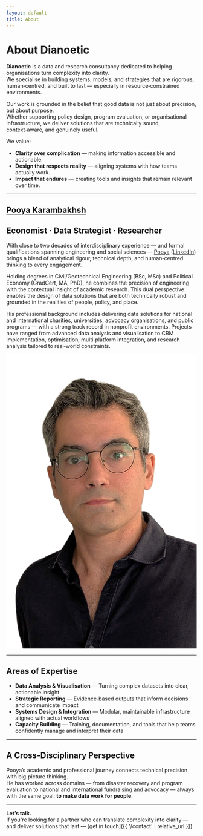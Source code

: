 ```yaml
---
layout: default
title: About
---
```


# About Dianoetic

**Dianoetic** is a data and research consultancy dedicated to helping organisations turn complexity into clarity.  
We specialise in building systems, models, and strategies that are rigorous, human‑centred, and built to last — especially in resource‑constrained environments.

Our work is grounded in the belief that good data is not just about precision, but about purpose.  
Whether supporting policy design, program evaluation, or organisational infrastructure, we deliver solutions that are technically sound, context‑aware, and genuinely useful.

We value:
- **Clarity over complication** — making information accessible and actionable.
- **Design that respects reality** — aligning systems with how teams actually work.
- **Impact that endures** — creating tools and insights that remain relevant over time.

---

<section class="hero">
  <div class="hero-content">
    <div class="hero-text">
        <h1><a href="https://pooya-karambakhsh.github.io">Pooya Karambakhsh</a></h1>
        <h2>Economist · Data Strategist · Researcher</h2>
        <p>
          With close to two decades of interdisciplinary experience — and formal qualifications spanning engineering and social sciences — <a href="https://pooya-karambakhsh.github.io">Pooya</a> (<a href="https://www.linkedin.com/in/pooya-karambakhsh">LinkedIn</a>) brings a blend of analytical rigour, technical depth, and human‑centred thinking to every engagement.
        </p>
        <p>
          Holding degrees in Civil/Geotechnical Engineering (BSc, MSc) and Political Economy (GradCert, MA, PhD), he combines the precision of engineering with the contextual insight of academic research. This dual perspective enables the design of data solutions that are both technically robust and grounded in the realities of people, policy, and place.
        </p>
        <p>
          His professional background includes delivering data solutions for national and international charities, universities, advocacy organisations, and public programs — with a strong track record in nonprofit environments. Projects have ranged from advanced data analysis and visualisation to CRM implementation, optimisation, multi‑platform integration, and research analysis tailored to real‑world constraints.
        </p>
    </div>
    <div class="hero-image">
      <img src="/assets/img/headshot_0.png" alt="Pooya Karambakhsh headshot">
    </div>
  </div>
</section>

---

## Areas of Expertise
- **Data Analysis & Visualisation** — Turning complex datasets into clear, actionable insight
- **Strategic Reporting** — Evidence‑based outputs that inform decisions and communicate impact
- **Systems Design & Integration** — Modular, maintainable infrastructure aligned with actual workflows
- **Capacity Building** — Training, documentation, and tools that help teams confidently manage and interpret their data

---

## A Cross‑Disciplinary Perspective

Pooya’s academic and professional journey connects technical precision with big‑picture thinking.  
He has worked across domains — from disaster recovery and program evaluation to national and international fundraising and advocacy — always with the same goal: **to make data work for people**.

---

**Let’s talk.**  
If you're looking for a partner who can translate complexity into clarity — and deliver solutions that last — [get in touch]({{ '/contact' | relative_url }}).
